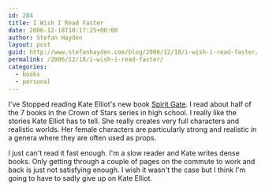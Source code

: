 ```yaml
---
id: 284
title: I Wish I Read Faster
date: 2006-12-18T10:17:25+00:00
author: Stefan Hayden
layout: post
guid: http://www.stefanhayden.com/blog/2006/12/18/i-wish-i-read-faster/
permalink: /2006/12/18/i-wish-i-read-faster/
categories:
  - books
  - personal
---
```

<p>I've Stopped reading Kate Elliot's new book <a href="http://www.amazon.com/o/ASIN/0765310554/stefanhayden-20">Spirit Gate</a>. I read about half of the 7 books in the Crown of Stars series in high school. I really like the stories Kate Elliot has to tell. She really creates very full characters and realistic worlds. Her female characters are particularly strong and realistic in a genera where they are often used as props.</p>
<p>I just can't read it fast enough. I'm a slow reader and Kate writes dense books. Only getting through a couple of pages on the commute to work and back is just not satisfying enough. I wish it wasn't the case but I think I'm going to have to sadly give up on Kate Elliot.
</p>
